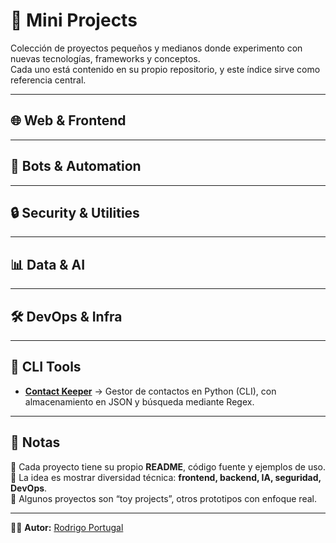 # 🚀 Mini Projects

Colección de proyectos pequeños y medianos donde experimento con nuevas tecnologías, frameworks y conceptos.  
Cada uno está contenido en su propio repositorio, y este índice sirve como referencia central.  

---

## 🌐 Web & Frontend

---

## 🤖 Bots & Automation

---

## 🔒 Security & Utilities

---

## 📊 Data & AI

---

## 🛠 DevOps & Infra

---

## 📇 CLI Tools

- [**Contact Keeper**](https://github.com/rootdrigo/contact_keeper) → Gestor de contactos en Python (CLI), con almacenamiento en JSON y búsqueda mediante Regex.
  
---

## 📖 Notas
🔹 Cada proyecto tiene su propio **README**, código fuente y ejemplos de uso.  
🔹 La idea es mostrar diversidad técnica: **frontend, backend, IA, seguridad, DevOps**.  
🔹 Algunos proyectos son “toy projects”, otros prototipos con enfoque real.  

---

👨‍💻 **Autor:** [Rodrigo Portugal](https://github.com/rootdrigo)  

